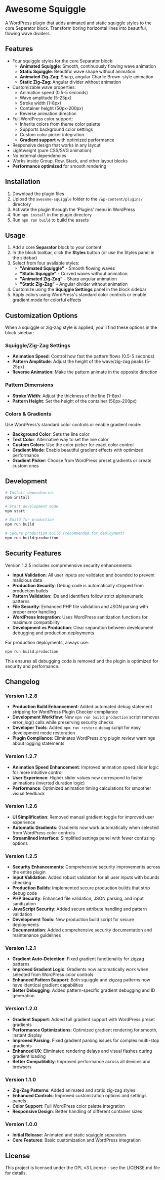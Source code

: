 # Awesome Squiggle

A WordPress plugin that adds animated and static squiggle styles to the core Separator block. Transform boring horizontal lines into beautiful, flowing wave dividers.

## Features

- Four squiggle styles for the core Separator block:
  - **Animated Squiggle**: Smooth, continuously flowing wave animation
  - **Static Squiggle**: Beautiful wave shape without animation
  - **Animated Zig-Zag**: Sharp, angular Charlie Brown-style animation
  - **Static Zig-Zag**: Angular divider without animation
- Customizable wave properties:
  - Animation speed (0.5-5 seconds)
  - Wave amplitude (5-25px) 
  - Stroke width (1-8px)
  - Container height (50px-200px)
  - Reverse animation direction
- Full WordPress color support:
  - Inherits colors from theme color palette
  - Supports background color settings
  - Custom color picker integration
  - **Gradient support** with optimized performance
- Responsive design that works in any layout
- Lightweight (pure CSS/SVG animation)
- No external dependencies
- Works inside Group, Row, Stack, and other layout blocks
- **Performance optimized** for smooth rendering

## Installation

1. Download the plugin files
2. Upload the `awesome-squiggle` folder to the `/wp-content/plugins/` directory
3. Activate the plugin through the 'Plugins' menu in WordPress
4. Run `npm install` in the plugin directory
5. Run `npm run build` to build the assets

## Usage

1. Add a core **Separator** block to your content
2. In the block toolbar, click the **Styles** button (or use the Styles panel in the sidebar)
3. Select from four available styles:
   - **"Animated Squiggle"** - Smooth flowing waves
   - **"Static Squiggle"** - Curved waves without animation
   - **"Animated Zig-Zag"** - Sharp angular animation
   - **"Static Zig-Zag"** - Angular divider without animation
4. Customize using the **Squiggle Settings** panel in the block sidebar
5. Apply colors using WordPress's standard color controls or enable gradient mode for colorful effects

## Customization Options

When a squiggle or zig-zag style is applied, you'll find these options in the block sidebar:

### Squiggle/Zig-Zag Settings
- **Animation Speed**: Control how fast the pattern flows (0.5-5 seconds)
- **Pattern Amplitude**: Adjust the height of the wave/zig-zag peaks (5-25px)  
- **Reverse Animation**: Make the pattern animate in the opposite direction

### Pattern Dimensions
- **Stroke Width**: Adjust the thickness of the line (1-8px)
- **Pattern Height**: Set the height of the container (50px-200px)

### Colors & Gradients
Use WordPress's standard color controls or enable gradient mode:
- **Background Color**: Sets the line color
- **Text Color**: Alternative way to set the line color
- **Custom Colors**: Use the color picker for exact color control
- **Gradient Mode**: Enable beautiful gradient effects with optimized performance
- **Gradient Picker**: Choose from WordPress preset gradients or create custom ones

## Development

```bash
# Install dependencies
npm install

# Start development mode
npm start

# Build for production
npm run build

# Secure production build (recommended for deployment)
npm run build:production
```

## Security Features

Version 1.2.5 includes comprehensive security enhancements:

- **Input Validation**: All user inputs are validated and bounded to prevent malicious data
- **Production Security**: Debug code is automatically stripped from production builds
- **Pattern Validation**: IDs and identifiers follow strict alphanumeric patterns
- **File Security**: Enhanced PHP file validation and JSON parsing with proper error handling
- **WordPress Integration**: Uses WordPress sanitization functions for maximum compatibility
- **Development vs Production**: Clear separation between development debugging and production deployments

For production deployments, always use:
```bash
npm run build:production
```

This ensures all debugging code is removed and the plugin is optimized for security and performance.

## Changelog

### Version 1.2.8
- **Production Build Enhancement**: Added automated debug statement stripping for WordPress Plugin Checker compliance
- **Development Workflow**: New `npm run build:production` script removes error_log() calls while preserving security checks
- **Developer Tools**: Added `npm run restore-debug` script for easy development mode restoration
- **Plugin Compliance**: Eliminates WordPress.org plugin review warnings about logging statements

### Version 1.2.7
- **Animation Speed Enhancement**: Improved animation speed slider logic for more intuitive control
- **User Experience**: Higher slider values now correspond to faster animations (inverted duration logic)
- **Performance**: Optimized animation timing calculations for smoother visual feedback

### Version 1.2.6
- **UI Simplification**: Removed manual gradient toggle for improved user experience
- **Automatic Gradients**: Gradients now work automatically when selected from WordPress color controls
- **Streamlined Interface**: Simplified settings panel with fewer confusing options

### Version 1.2.5
- **Security Enhancements**: Comprehensive security improvements across the entire plugin
- **Input Validation**: Added robust validation for all user inputs with bounds checking
- **Production Builds**: Implemented secure production builds that strip debug code
- **PHP Security**: Enhanced file validation, JSON parsing, and input sanitization
- **JavaScript Security**: Added secure attribute handling and pattern validation
- **Development Tools**: New production build script for secure deployments
- **Documentation**: Added comprehensive security documentation and maintenance guidelines

### Version 1.2.1
- **Gradient Auto-Detection**: Fixed gradient functionality for zigzag patterns
- **Improved Gradient Logic**: Gradients now automatically work when selected from WordPress color controls
- **Enhanced Pattern Support**: Both squiggle and zigzag patterns now have identical gradient capabilities
- **Better Debugging**: Added pattern-specific gradient debugging and ID generation

### Version 1.2.0
- **Gradient Support**: Added full gradient support with WordPress preset gradients
- **Performance Optimizations**: Optimized gradient rendering for smooth, instant display
- **Improved Parsing**: Fixed gradient parsing issues for complex multi-stop gradients
- **Enhanced UX**: Eliminated rendering delays and visual flashes during gradient loading
- **Better Compatibility**: Improved performance across all devices and browsers

### Version 1.1.0
- **Zig-Zag Patterns**: Added animated and static zig-zag styles
- **Enhanced Controls**: Improved customization options and settings panels
- **Color Support**: Full WordPress color palette integration
- **Responsive Design**: Better handling of different container sizes

### Version 1.0.0
- **Initial Release**: Animated and static squiggle separators
- **Core Features**: Basic customization and WordPress integration

## License

This project is licensed under the GPL v3 License - see the LICENSE.md file for details. 